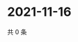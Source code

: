 # 2021-11-16

共 0 条

<!-- BEGIN WEIBO -->
<!-- 最后更新时间 Tue Nov 16 2021 02:13:41 GMT+0800 (China Standard Time) -->

<!-- END WEIBO -->
